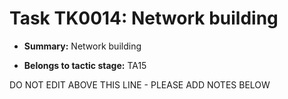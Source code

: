 # Task TK0014: Network building

* **Summary:** Network building

* **Belongs to tactic stage:** TA15

DO NOT EDIT ABOVE THIS LINE - PLEASE ADD NOTES BELOW